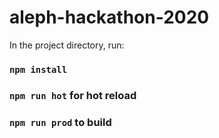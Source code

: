 # aleph-hackathon-2020

In the project directory, run:

### `npm install`

### `npm run hot` for hot reload

### `npm run prod` to build